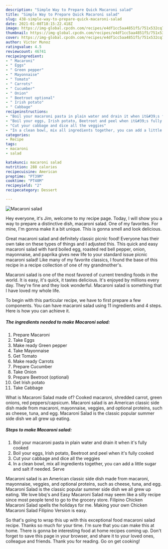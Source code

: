```yaml
---
description: "Simple Way to Prepare Quick Macaroni salad"
title: "Simple Way to Prepare Quick Macaroni salad"
slug: 438-simple-way-to-prepare-quick-macaroni-salad
date: 2021-01-08T18:15:22.418Z
image: https://img-global.cpcdn.com/recipes/e4df1cc5aa4851f5/751x532cq70/macaroni-salad-recipe-main-photo.jpg
thumbnail: https://img-global.cpcdn.com/recipes/e4df1cc5aa4851f5/751x532cq70/macaroni-salad-recipe-main-photo.jpg
cover: https://img-global.cpcdn.com/recipes/e4df1cc5aa4851f5/751x532cq70/macaroni-salad-recipe-main-photo.jpg
author: Victor Munoz
ratingvalue: 4.5
reviewcount: 46741
recipeingredient:
- " Macaroni"
- " Eggs"
- " Green pepper"
- " Mayonnaise"
- " Tomato"
- " Carrots"
- " Cucumber"
- " Onion"
- " Beetroot optional"
- " Irish potato"
- " Cabbage"
recipeinstructions:
- "Boil your macaroni pasta in plain water and drain it when it&#39;s fully cooked"
- "Boil your eggs, Irish potato, Beetroot and peel when it&#39;s fully cooked"
- "Cut your cabbage and dice all the veggies"
- "In a clean bowl, mix all ingredients together, you can add a little sugar and salt if needed. Serve"
categories:
- Recipe
tags:
- macaroni
- salad

katakunci: macaroni salad 
nutrition: 288 calories
recipecuisine: American
preptime: "PT39M"
cooktime: "PT40M"
recipeyield: "2"
recipecategory: Dessert

---
```



![Macaroni salad](https://img-global.cpcdn.com/recipes/e4df1cc5aa4851f5/751x532cq70/macaroni-salad-recipe-main-photo.jpg)

Hey everyone, it's Jim, welcome to my recipe page. Today, I will show you a way to prepare a distinctive dish, macaroni salad. One of my favorites. For mine, I'm gonna make it a bit unique. This is gonna smell and look delicious.

Great macaroni salad and definitely classic picnic food! Everyone has their own take on these types of things and I adjusted this. This quick and easy macaroni salad with hard boiled egg, roasted red bell pepper, onion, mayonnaise, and paprika gives new life to your standard issue picnic macaroni salad! Like many of my favorite classics, I found the base of this recipe in a recipe collection of one of my grandmother&#39;s.

Macaroni salad is one of the most favored of current trending foods in the world. It is easy, it's quick, it tastes delicious. It's enjoyed by millions every day. They're fine and they look wonderful. Macaroni salad is something that I have loved my whole life.


To begin with this particular recipe, we have to first prepare a few components. You can have macaroni salad using 11 ingredients and 4 steps. Here is how you can achieve it.

<!--inarticleads1-->

##### The ingredients needed to make Macaroni salad:

1. Prepare  Macaroni
1. Take  Eggs
1. Make ready  Green pepper
1. Take  Mayonnaise
1. Get  Tomato
1. Make ready  Carrots
1. Prepare  Cucumber
1. Take  Onion
1. Prepare  Beetroot (optional)
1. Get  Irish potato
1. Take  Cabbage


What is Macaroni Salad made of? Cooked macaroni, shredded carrot, green onions, red peppers/capsicum. Macaroni salad is an American classic side dish made from macaroni, mayonnaise, veggies, and optional proteins, such as cheese, tuna, and egg. Macaroni Salad is the classic popular summer side dish we all grew up eating. 

<!--inarticleads2-->

##### Steps to make Macaroni salad:

1. Boil your macaroni pasta in plain water and drain it when it&#39;s fully cooked
1. Boil your eggs, Irish potato, Beetroot and peel when it&#39;s fully cooked
1. Cut your cabbage and dice all the veggies
1. In a clean bowl, mix all ingredients together, you can add a little sugar and salt if needed. Serve


Macaroni salad is an American classic side dish made from macaroni, mayonnaise, veggies, and optional proteins, such as cheese, tuna, and egg. Macaroni Salad is the classic popular summer side dish we all grew up eating. We love bbq&#39;s and Easy Macaroni Salad may seem like a silly recipe since most people tend to go to the grocery store. Filipino Chicken Macaroni Salad spells the holidays for me. Making your own Chicken Macaroni Salad Filipino Version is easy. 

So that's going to wrap this up with this exceptional food macaroni salad recipe. Thanks so much for your time. I'm sure that you can make this at home. There is gonna be interesting food at home recipes coming up. Don't forget to save this page in your browser, and share it to your loved ones, colleague and friends. Thank you for reading. Go on get cooking!
